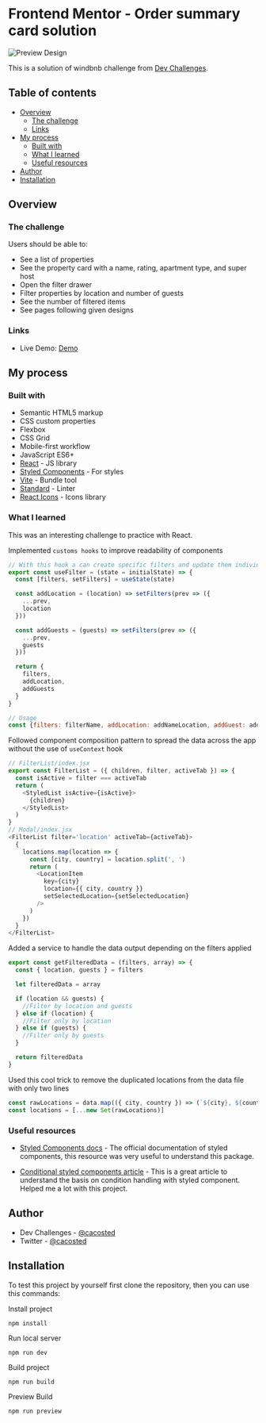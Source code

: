 # Frontend Mentor - Order summary card solution

![Preview Design](https://user-images.githubusercontent.com/57645180/184495602-902a597f-e24a-44ca-a0be-edbd153e624c.png)

This is a solution of windbnb challenge from [Dev Challenges](http://devchallenges.io).

## Table of contents

- [Overview](#overview)
  - [The challenge](#the-challenge)
  - [Links](#links)
- [My process](#my-process)
  - [Built with](#built-with)
  - [What I learned](#what-i-learned)
  - [Useful resources](#useful-resources)
- [Author](#author)
- [Installation](#installation)

## Overview

### The challenge

Users should be able to:

- See a list of properties
- See the property card with a name, rating, apartment type, and super host
- Open the filter drawer
- Filter properties by location and number of guests
- See the number of filtered items
- See pages following given designs

### Links

- Live Demo: [Demo](https://reactbnb.netlify.app/)

## My process

### Built with

- Semantic HTML5 markup
- CSS custom properties
- Flexbox
- CSS Grid
- Mobile-first workflow
- JavaScript ES6+
- [React](https://reactjs.org/) - JS library
- [Styled Components](https://styled-components.com/) - For styles
- [Vite](https://vitejs.dev/) - Bundle tool
- [Standard](https://standardjs.com/) - Linter
- [React Icons](https://react-icons.github.io/react-icons) - Icons library

### What I learned

This was an interesting challenge to practice with React.

Implemented `customs hooks` to improve readability of components
```js
// With this hook a can create specific filters and update them individually
export const useFilter = (state = initialState) => {
  const [filters, setFilters] = useState(state)

  const addLocation = (location) => setFilters(prev => ({
    ...prev,
    location
  }))

  const addGuests = (guests) => setFilters(prev => ({
    ...prev,
    guests
  }))

  return {
    filters,
    addLocation,
    addGuests
  }
}

// Usage
const {filters: filterName, addLocation: addNameLocation, addGuest: addNameGuests} = useFilter(initialState)
```

Followed component composition pattern to spread the data across the app without the use of `useContext` hook

```js
// FilterList/index.jsx
export const FilterList = ({ children, filter, activeTab }) => {
  const isActive = filter === activeTab
  return (
    <StyledList isActive={isActive}>
      {children}
    </StyledList>
  )
}
// Modal/index.jsx
<FilterList filter='location' activeTab={activeTab}>
  {
    locations.map(location => {
      const [city, country] = location.split(', ')
      return (
        <LocationItem
          key={city}
          location={{ city, country }}
          setSelectedLocation={setSelectedLocation}
        />
      )
    })
  }
</FilterList>
```
Added a service to handle the data output depending on the filters applied 
```js
export const getFilteredData = (filters, array) => {
  const { location, guests } = filters

  let filteredData = array

  if (location && guests) {
    //Filter by location and guests
  } else if (location) {
    //Filter only by location
  } else if (guests) {
    //Filter only by guests
  }

  return filteredData
}
```

Used this cool trick to remove the duplicated locations from the data file with only two lines
```js
const rawLocations = data.map(({ city, country }) => (`${city}, ${country}`))
const locations = [...new Set(rawLocations)]
```
### Useful resources

- [Styled Components docs](https://styled-components.com/docs) - The official documentation of styled components, this resource was very useful to understand this package.

- [Conditional styled components article](https://medium.com/@nehrwein/conditional-styling-with-styled-components-in-react-c26bd9f0db88) - This is a great article to understand the basis on condition handling with styled component. Helped me a lot with this project.

## Author

- Dev Challenges - [@cacosted](https://devchallenges.io/portfolio/cacosted)
- Twitter - [@cacosted](https://www.twitter.com/cacosted)

## Installation

To test this project by yourself first clone the repository, then you can use this commands:

Install project
```
npm install
```

Run local server
```
npm run dev
```

Build project
```
npm run build
```

Preview Build
```
npm run preview
```
